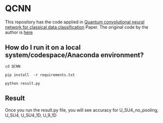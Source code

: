 # QCNN
This repository has the code applied in [Quantum convolutional neural network for classical data classification](https://arxiv.org/abs/2108.00661) Paper.
The original code by the author is [here](https://github.com/takh04/QCNN)

## How do I run it on a local system/codespace/Anaconda environment?
`cd QCNN`

`pip install  -r requirements.txt`

`python result.py`

## Result
Once you run the result.py file, you will see accuracy for U_SU4_no_pooling, U_SU4,  U_SU4_1D, U_9_1D
